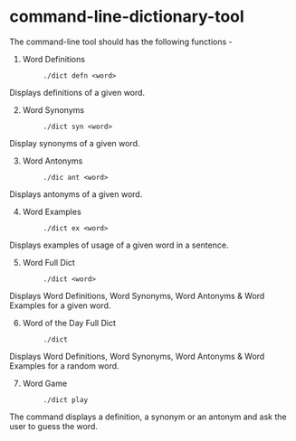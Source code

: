 # command-line-dictionary-tool

The command-line tool should has the following functions - 

1. Word Definitions

            ./dict defn <word>

Displays definitions of a given word.

2. Word Synonyms

            ./dict syn <word>

Display synonyms of a given word. 

3. Word Antonyms

            ./dic ant <word>

Displays antonyms of a given word.

4. Word Examples

            ./dict ex <word>

Displays examples of usage of a given word in a sentence. 

5. Word Full Dict

            ./dict <word>

Displays Word Definitions, Word Synonyms, Word Antonyms & Word Examples for a given word.

6. Word of the Day Full Dict

            ./dict

Displays Word Definitions, Word Synonyms, Word Antonyms & Word Examples for a random word.

7. Word Game

            ./dict play

The command displays a definition, a synonym or an antonym and ask the user to guess the word. 

